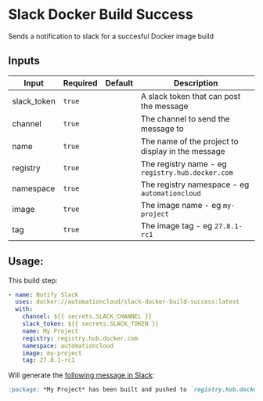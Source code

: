 # Slack Docker Build Success

Sends a notification to slack for a succesful Docker image build

## Inputs

| Input           | Required  | Default | Description
| --------------- | --------- | ------- | -----------
| slack_token     | `true`    |         | A slack token that can post the message
| channel         | `true`    |         | The channel to send the message to
| name            | `true`    |         | The name of the project to display in the message
| registry        | `true`    |         | The registry name - eg `registry.hub.docker.com`
| namespace       | `true`    |         | The registry namespace - eg `automationcloud`
| image           | `true`    |         | The image name - eg `my-project`
| tag             | `true`    |         | The image tag - eg `27.8.1-rc1`

## Usage:

This build step:

```yaml
- name: Notify Slack
  uses: docker://automationcloud/slack-docker-build-success:latest
  with:
    channel: ${{ secrets.SLACK_CHANNEL }}
    slack_token: ${{ secrets.SLACK_TOKEN }}
    name: My Project
    registry: registry.hub.docker.com
    namespace: automationcloud
    image: my-project
    tag: 27.8.1-rc1
```

Will generate the [following message in Slack](https://app.slack.com/block-kit-builder/T02FBD280#%7B%22blocks%22:%5B%7B%22type%22:%22section%22,%22text%22:%7B%22type%22:%22mrkdwn%22,%22text%22:%22:package:%20*My%20Project*%20has%20been%20built%20and%20pushed%20to%20%60registry.hub.docker.com/automationcloud/my-project:27.8.1-rc1%60%22%7D%7D%5D%7D):

```markdown
:package: *My Project* has been built and pushed to `registry.hub.docker.com/automationcloud/my-project:27.8.1-rc1`
```
